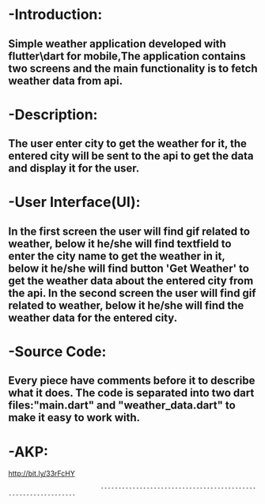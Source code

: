 -Introduction:
==============
Simple weather application developed with flutter\dart for mobile,The application contains two screens and the main functionality is to fetch weather data from api.
---------------------------------------------------------------
-Description:
=============
The user enter city to get the weather for it, the entered city will be sent to the api to get the data and display it for the user.
---------------------------------------------------------------
-User Interface(UI):
===================
In the first screen the user will find gif related to weather, below it he/she will find textfield to enter the city name to get the weather in it, below it he/she will find button 'Get Weather' to get the weather data about the entered city from the api.
In the second screen the user will find gif related to weather, below it he/she will find the weather data for the entered city.
---------------------------------------------------------------
-Source Code:
=============
Every piece have comments before it to describe what it does.
The code is separated  into two dart files:"main.dart" and "weather_data.dart" to make it easy to work with.
---------------------------------------------------------------
-AKP:
=====
http://bit.ly/33rFcHY

                              ---------------------------------------------------------------
